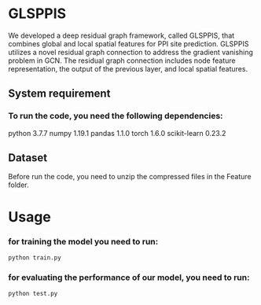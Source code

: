 # GLSPPIS
We developed a deep residual graph framework, called GLSPPIS, that combines global and local spatial features for PPI site prediction. GLSPPIS utilizes a novel residual graph connection to address the gradient vanishing problem in GCN. The residual graph connection includes node feature representation, the output of the previous layer, and local spatial features.

## System requirement
### To run the code, you need the following dependencies:
python 3.7.7
numpy 1.19.1
pandas 1.1.0
torch 1.6.0
scikit-learn 0.23.2

## Dataset
Before run the code, you need to unzip the compressed files in the Feature folder.

# Usage
### for training the model you need to run:
    python train.py

### for evaluating the performance of our model, you need to run:
    python test.py

